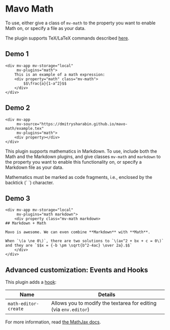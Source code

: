 # Mavo Math

To use, either give a class of `mv-math` to the property you want to enable Math on, or specify a file as your data.

The plugin supports TeX/LaTeX commands described [here](https://docs.mathjax.org/en/latest/input/tex/macros/index.html#supported-tex-latex-commands).

## Demo 1

```markup
<div mv-app mv-storage="local"
     mv-plugins="math">
	This is an example of a math expression:
	<div property="math" class="mv-math">
		$$\frac{a}{1-a^2}$$
	</div>
</div>
```

## Demo 2

```markup
<div mv-app
     mv-source="https://dmitrysharabin.github.io/mavo-math/example.tex"
     mv-plugins="math">
	<div property></div>
</div>
```

This plugin supports mathematics in Markdown. To use, include both the Math and the Markdown plugins, and give classes `mv-math` and `markdown` to the property you want to enable this functionality on, or specify a Markdown file as your data.

Mathematics must be marked as code fragments, i.e., enclosed by the backtick (\` \`) character.

## Demo 3

```markup
<div mv-app mv-storage="local"
     mv-plugins="math markdown">
	<div property class="mv-math markdown>
## Markdown + Math

Mavo is awesome. We can even combine **Markdown** with **Math**.

When `\(a \ne 0\)`, there are two solutions to `\(ax^2 + bx + c = 0\)` and they are `$$x = {-b \pm \sqrt{b^2-4ac} \over 2a}.$$`
	</div>
</div>
```

## Advanced customization: Events and Hooks

This plugin adds a [hook](https://mavo.io/docs/plugins/#hooks):

| Name                 | Details                                                          |
| -------------------- | ---------------------------------------------------------------- |
| `math-editor-create` | Allows you to modify the textarea for editing (via `env.editor`) |


For more information, read [the MathJax docs](http://docs.mathjax.org/en/latest/index.html).
